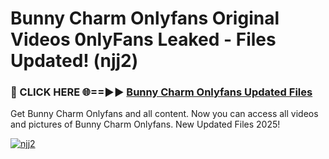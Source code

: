 # Bunny Charm Onlyfans Original Videos 0nlyFans Leaked - Files Updated! (njj2)

<h3>🔴 CLICK HERE 🌐==►► <a href="https://best4dudes.click/HH4t6V" rel="nofollow">Bunny Charm Onlyfans Updated Files</a></h3>

Get Bunny Charm Onlyfans and all content. Now you can access all videos and pictures of Bunny Charm Onlyfans. New Updated Files 2025!

[![njj2](https://github.com/user-attachments/assets/8c521d6e-e6e3-4a75-9320-d58ab9d79d5b)](https://best4dudes.click/HH4t6V)
